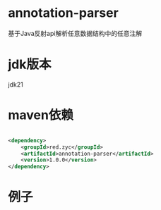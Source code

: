# annotation-parser

基于Java反射api解析任意数据结构中的任意注解

# jdk版本

jdk21

# maven依赖

```xml

<dependency>
    <groupId>red.zyc</groupId>
    <artifactId>annotation-parser</artifactId>
    <version>1.0.0</version>
</dependency>
```
# 例子

